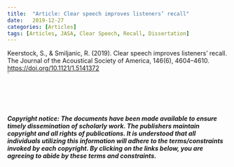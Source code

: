 ```yaml
---
title:  "Article: Clear speech improves listeners’ recall"
date:   2019-12-27
categories: [Articles]
tags: [Articles, JASA, Clear Speech, Recall, Dissertation]
---
```


Keerstock, S., & Smiljanic, R. (2019). Clear speech improves listeners’ recall. The Journal of the Acoustical Society of America, 146(6), 4604–4610. 
  <a href="https://doi.org/10.1121/1.5141372">https://doi.org/10.1121/1.5141372</a>
<br> <a href="https://skrstck.github.io/files/2019_Keerstock_Smiljanic.pdf" >
  <img src="https://skrstck.github.io/assets/icons/arrows.png" alt="download" style="width:2%;">
</a>

<h5>Copyright notice: The documents have been made available to ensure timely dissemination of scholarly work. 
  The publishers maintain copyright and all rights of publications. 
  It is understood that all individuals utilizing this information will adhere to the terms/constraints invoked by each copyright.  
  By clicking on the links below, you are agreeing to abide by these terms and constraints.</h5>
